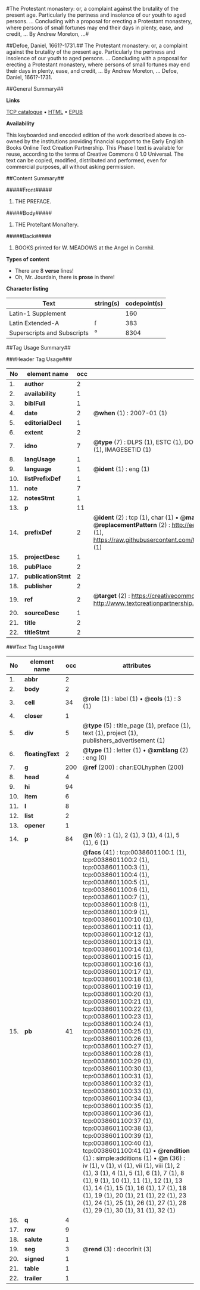 #The Protestant monastery: or, a complaint against the brutality of the present age. Particularly the pertness and insolence of our youth to aged persons. ... Concluding with a proposal for erecting a Protestant monastery, where persons of small fortunes may end their days in plenty, ease, and credit, ... By Andrew Moreton, ...#

##Defoe, Daniel, 1661?-1731.##
The Protestant monastery: or, a complaint against the brutality of the present age. Particularly the pertness and insolence of our youth to aged persons. ... Concluding with a proposal for erecting a Protestant monastery, where persons of small fortunes may end their days in plenty, ease, and credit, ... By Andrew Moreton, ...
Defoe, Daniel, 1661?-1731.

##General Summary##

**Links**

[TCP catalogue](http://www.ota.ox.ac.uk/tcp/)  • 
[HTML](http://tei.it.ox.ac.uk/tcp/Texts-HTML/free/004/004844772.html)  • 
[EPUB](http://tei.it.ox.ac.uk/tcp/Texts-EPUB/free/004/004844772.epub)

**Availability**

This keyboarded and encoded edition of the
	       work described above is co-owned by the institutions
	       providing financial support to the Early English Books
	       Online Text Creation Partnership. This Phase I text is
	       available for reuse, according to the terms of Creative
	       Commons 0 1.0 Universal. The text can be copied,
	       modified, distributed and performed, even for
	       commercial purposes, all without asking permission.


##Content Summary##

#####Front#####

1. THE
PREFACE.

#####Body#####

1. THE
Proteſtant Monaſtery.

#####Back#####

1. BOOKS printed for W. MEADOWS
at the Angel in Cornhil.

**Types of content**

  * There are 8 **verse** lines!
  * Oh, Mr. Jourdain, there is **prose** in there!

**Character listing**


|Text|string(s)|codepoint(s)|
|---|---|---|
|Latin-1 Supplement| |160|
|Latin Extended-A|ſ|383|
|Superscripts             and Subscripts|⁰|8304|

##Tag Usage Summary##

###Header Tag Usage###

|No|element name|occ|attributes|
|---|---|---|---|
|1.|__author__|2||
|2.|__availability__|1||
|3.|__biblFull__|1||
|4.|__date__|2| @__when__ (1) : 2007-01 (1)|
|5.|__editorialDecl__|1||
|6.|__extent__|2||
|7.|__idno__|7| @__type__ (7) : DLPS (1), ESTC (1), DOCNO (1), TCP (1), GALEDOCNO (1), CONTENTSET (1), IMAGESETID (1)|
|8.|__langUsage__|1||
|9.|__language__|1| @__ident__ (1) : eng (1)|
|10.|__listPrefixDef__|1||
|11.|__note__|7||
|12.|__notesStmt__|1||
|13.|__p__|11||
|14.|__prefixDef__|2| @__ident__ (2) : tcp (1), char (1)  •  @__matchPattern__ (2) : ([0-9\-]+):([0-9IVX]+) (1), (.+) (1)  •  @__replacementPattern__ (2) : http://eebo.chadwyck.com/downloadtiff?vid=$1&page=$2 (1), https://raw.githubusercontent.com/textcreationpartnership/Texts/master/tcpchars.xml#$1 (1)|
|15.|__projectDesc__|1||
|16.|__pubPlace__|2||
|17.|__publicationStmt__|2||
|18.|__publisher__|2||
|19.|__ref__|2| @__target__ (2) : https://creativecommons.org/publicdomain/zero/1.0/ (1), http://www.textcreationpartnership.org/docs/. (1)|
|20.|__sourceDesc__|1||
|21.|__title__|2||
|22.|__titleStmt__|2||


###Text Tag Usage###

|No|element name|occ|attributes|
|---|---|---|---|
|1.|__abbr__|2||
|2.|__body__|2||
|3.|__cell__|34| @__role__ (1) : label (1)  •  @__cols__ (1) : 3 (1)|
|4.|__closer__|1||
|5.|__div__|5| @__type__ (5) : title_page (1), preface (1), text (1), project (1), publishers_advertisement (1)|
|6.|__floatingText__|2| @__type__ (1) : letter (1)  •  @__xml:lang__ (2) : eng (0)|
|7.|__g__|200| @__ref__ (200) : char:EOLhyphen (200)|
|8.|__head__|4||
|9.|__hi__|94||
|10.|__item__|6||
|11.|__l__|8||
|12.|__list__|2||
|13.|__opener__|1||
|14.|__p__|84| @__n__ (6) : 1 (1), 2 (1), 3 (1), 4 (1), 5 (1), 6 (1)|
|15.|__pb__|41| @__facs__ (41) : tcp:0038601100:1 (1), tcp:0038601100:2 (1), tcp:0038601100:3 (1), tcp:0038601100:4 (1), tcp:0038601100:5 (1), tcp:0038601100:6 (1), tcp:0038601100:7 (1), tcp:0038601100:8 (1), tcp:0038601100:9 (1), tcp:0038601100:10 (1), tcp:0038601100:11 (1), tcp:0038601100:12 (1), tcp:0038601100:13 (1), tcp:0038601100:14 (1), tcp:0038601100:15 (1), tcp:0038601100:16 (1), tcp:0038601100:17 (1), tcp:0038601100:18 (1), tcp:0038601100:19 (1), tcp:0038601100:20 (1), tcp:0038601100:21 (1), tcp:0038601100:22 (1), tcp:0038601100:23 (1), tcp:0038601100:24 (1), tcp:0038601100:25 (1), tcp:0038601100:26 (1), tcp:0038601100:27 (1), tcp:0038601100:28 (1), tcp:0038601100:29 (1), tcp:0038601100:30 (1), tcp:0038601100:31 (1), tcp:0038601100:32 (1), tcp:0038601100:33 (1), tcp:0038601100:34 (1), tcp:0038601100:35 (1), tcp:0038601100:36 (1), tcp:0038601100:37 (1), tcp:0038601100:38 (1), tcp:0038601100:39 (1), tcp:0038601100:40 (1), tcp:0038601100:41 (1)  •  @__rendition__ (1) : simple:additions (1)  •  @__n__ (36) : iv (1), v (1), vi (1), vii (1), viii (1), 2 (1), 3 (1), 4 (1), 5 (1), 6 (1), 7 (1), 8 (1), 9 (1), 10 (1), 11 (1), 12 (1), 13 (1), 14 (1), 15 (1), 16 (1), 17 (1), 18 (1), 19 (1), 20 (1), 21 (1), 22 (1), 23 (1), 24 (1), 25 (1), 26 (1), 27 (1), 28 (1), 29 (1), 30 (1), 31 (1), 32 (1)|
|16.|__q__|4||
|17.|__row__|9||
|18.|__salute__|1||
|19.|__seg__|3| @__rend__ (3) : decorInit (3)|
|20.|__signed__|1||
|21.|__table__|1||
|22.|__trailer__|1||
